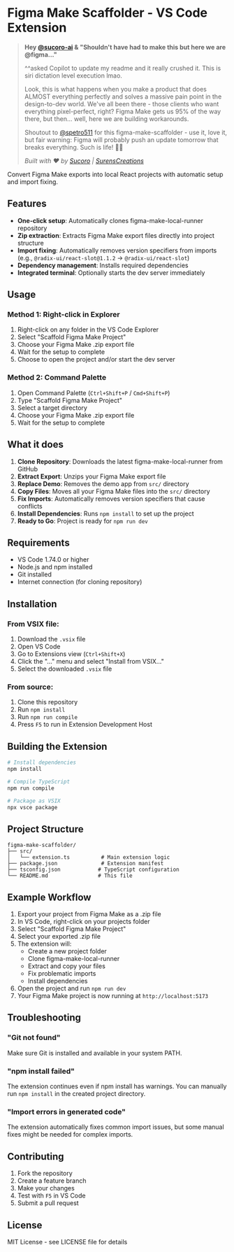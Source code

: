 # Figma Make Scaffolder - VS Code Extension

> **Hey [@sucoro-ai](https://www.sucoro.com) & "Shouldn't have had to make this but here we are @figma..."** 
>
> ^^asked Copilot to update my readme and it really crushed it. This is siri dictation level execution lmao.
> 
> Look, this is what happens when you make a product that does ALMOST everything perfectly and solves a massive pain point in the design-to-dev world. We've all been there - those clients who want everything pixel-perfect, right? Figma Make gets us 95% of the way there, but then... well, here we are building workarounds.
>
> Shoutout to [@spetro511](https://surenscreations.com) for this figma-make-scaffolder - use it, love it, but fair warning: Figma will probably push an update tomorrow that breaks everything. Such is life! 🤷‍♂️
>
> *Built with ❤️ by [Sucoro](https://www.sucoro.com) | [SurensCreations](https://surenscreations.com)*

Convert Figma Make exports into local React projects with automatic setup and import fixing.

## Features

- **One-click setup**: Automatically clones figma-make-local-runner repository
- **Zip extraction**: Extracts Figma Make export files directly into project structure
- **Import fixing**: Automatically removes version specifiers from imports (e.g., `@radix-ui/react-slot@1.1.2` → `@radix-ui/react-slot`)
- **Dependency management**: Installs required dependencies
- **Integrated terminal**: Optionally starts the dev server immediately

## Usage

### Method 1: Right-click in Explorer
1. Right-click on any folder in the VS Code Explorer
2. Select "Scaffold Figma Make Project"
3. Choose your Figma Make .zip export file
4. Wait for the setup to complete
5. Choose to open the project and/or start the dev server

### Method 2: Command Palette
1. Open Command Palette (`Ctrl+Shift+P` / `Cmd+Shift+P`)
2. Type "Scaffold Figma Make Project"
3. Select a target directory
4. Choose your Figma Make .zip export file
5. Wait for the setup to complete

## What it does

1. **Clone Repository**: Downloads the latest figma-make-local-runner from GitHub
2. **Extract Export**: Unzips your Figma Make export file
3. **Replace Demo**: Removes the demo app from `src/` directory
4. **Copy Files**: Moves all your Figma Make files into the `src/` directory
5. **Fix Imports**: Automatically removes version specifiers that cause conflicts
6. **Install Dependencies**: Runs `npm install` to set up the project
7. **Ready to Go**: Project is ready for `npm run dev`

## Requirements

- VS Code 1.74.0 or higher
- Node.js and npm installed
- Git installed
- Internet connection (for cloning repository)

## Installation

### From VSIX file:
1. Download the `.vsix` file
2. Open VS Code
3. Go to Extensions view (`Ctrl+Shift+X`)
4. Click the "..." menu and select "Install from VSIX..."
5. Select the downloaded `.vsix` file

### From source:
1. Clone this repository
2. Run `npm install`
3. Run `npm run compile`
4. Press `F5` to run in Extension Development Host

## Building the Extension

```bash
# Install dependencies
npm install

# Compile TypeScript
npm run compile

# Package as VSIX
npx vsce package
```

## Project Structure

```
figma-make-scaffolder/
├── src/
│   └── extension.ts          # Main extension logic
├── package.json              # Extension manifest
├── tsconfig.json            # TypeScript configuration
└── README.md                # This file
```

## Example Workflow

1. Export your project from Figma Make as a .zip file
2. In VS Code, right-click on your projects folder
3. Select "Scaffold Figma Make Project"
4. Select your exported .zip file
5. The extension will:
   - Create a new project folder
   - Clone figma-make-local-runner
   - Extract and copy your files
   - Fix problematic imports
   - Install dependencies
6. Open the project and run `npm run dev`
7. Your Figma Make project is now running at `http://localhost:5173`

## Troubleshooting

### "Git not found"
Make sure Git is installed and available in your system PATH.

### "npm install failed"
The extension continues even if npm install has warnings. You can manually run `npm install` in the created project directory.

### "Import errors in generated code"
The extension automatically fixes common import issues, but some manual fixes might be needed for complex imports.

## Contributing

1. Fork the repository
2. Create a feature branch
3. Make your changes
4. Test with `F5` in VS Code
5. Submit a pull request

## License

MIT License - see LICENSE file for details
